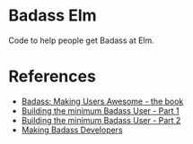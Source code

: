 # Badass Elm 
Code to help people get Badass at Elm. 


# References 


- [Badass: Making Users Awesome - the book](http://seriouspony.com/badass-users-the-book/)
- [Building the minimum Badass User - Part 1](https://vimeo.com/54469442) 
- [Building the minimum Badass User - Part 2](https://vimeo.com/81625882)
- [Making Badass Developers](https://www.youtube.com/watch?v=FKTxC9pl-WM)